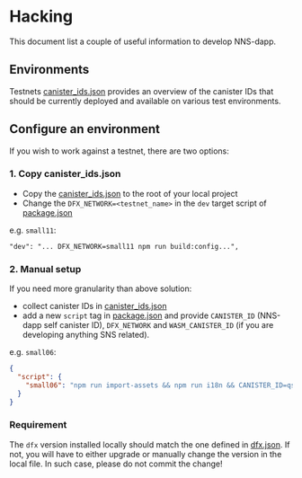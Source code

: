 # Hacking

This document list a couple of useful information to develop NNS-dapp.

## Environments

Testnets [canister_ids.json] provides an overview of the canister IDs that should be currently deployed and available on various test environments.

## Configure an environment

If you wish to work against a testnet, there are two options:

### 1. Copy canister_ids.json

- Copy the [canister_ids.json] to the root of your local project
- Change the `DFX_NETWORK=<testnet_name>` in the `dev` target script of [package.json]

e.g. `small11`:

```
"dev": "... DFX_NETWORK=small11 npm run build:config...",
```

### 2. Manual setup

If you need more granularity than above solution:

- collect canister IDs in [canister_ids.json]
- add a new `script` tag in [package.json] and provide `CANISTER_ID` (NNS-dapp self canister ID), `DFX_NETWORK` and `WASM_CANISTER_ID` (if you are developing anything SNS related).

e.g. `small06`:

```json
{
  "script": {
    "small06": "npm run import-assets && npm run i18n && CANISTER_ID=qsgjb-riaaa-aaaaa-aaaga-cai WASM_CANISTER_ID=qvhpv-4qaaa-aaaaa-aaagq-cai DFX_NETWORK=small06 npm run build:config && BASE_HREF=/ ROLLUP_WATCH=true npm run build:index && rollup -c -w"
  }
}
```

### Requirement

The `dfx` version installed locally should match the one defined in [dfx.json](https://github.com/dfinity/nns-dapp/blob/main/dfx.json). If not, you will have to either upgrade or manually change the version in the local file. In such case, please do not commit the change!

[canister_ids.json]: https://github.com/dfinity/nns-dapp/blob/testnets/testnets/canister_ids.json
[package.json]: https://github.com/dfinity/nns-dapp/blob/main/frontend/package.json
